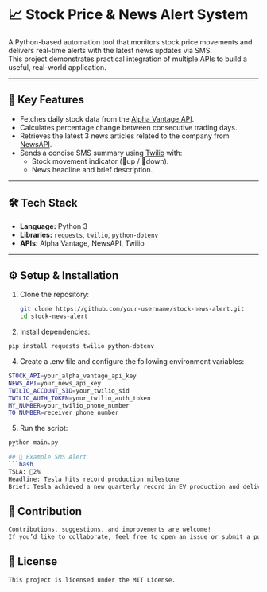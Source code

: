 # 📈 Stock Price & News Alert System

A Python-based automation tool that monitors stock price movements and delivers real-time alerts with the latest news updates via SMS.  
This project demonstrates practical integration of multiple APIs to build a useful, real-world application.  

---

## 🚀 Key Features
- Fetches daily stock data from the [Alpha Vantage API](https://www.alphavantage.co/).  
- Calculates percentage change between consecutive trading days.  
- Retrieves the latest 3 news articles related to the company from [NewsAPI](https://newsapi.org/).  
- Sends a concise SMS summary using [Twilio](https://www.twilio.com/) with:  
  - Stock movement indicator (🔺up / 🔻down).  
  - News headline and brief description.  

---

## 🛠️ Tech Stack
- **Language:** Python 3  
- **Libraries:** `requests`, `twilio`, `python-dotenv`  
- **APIs:** Alpha Vantage, NewsAPI, Twilio  

---

## ⚙️ Setup & Installation
1. Clone the repository:
   ```bash
   git clone https://github.com/your-username/stock-news-alert.git
   cd stock-news-alert
2. Install dependencies:
  ```bash
  pip install requests twilio python-dotenv
  ```
4. Create a .env file and configure the following environment variables:
  ```bash
  STOCK_API=your_alpha_vantage_api_key
  NEWS_API=your_news_api_key
  TWILIO_ACCOUNT_SID=your_twilio_sid
  TWILIO_AUTH_TOKEN=your_twilio_auth_token
  MY_NUMBER=your_twilio_phone_number
  TO_NUMBER=receiver_phone_number
  ```
5. Run the script:
  ```bash
  python main.py

## 📩 Example SMS Alert
  ```bash
  TSLA: 🔺2%
  Headline: Tesla hits record production milestone
  Brief: Tesla achieved a new quarterly record in EV production and delivery.
  ```
## 🤝 Contribution
```bash
Contributions, suggestions, and improvements are welcome!
If you’d like to collaborate, feel free to open an issue or submit a pull request.
```
## 📜 License
```bash
This project is licensed under the MIT License.
```
